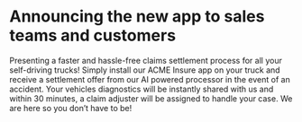 # Announcing the new app to sales teams and customers 

Presenting a faster and hassle-free claims settlement process for all your self-driving trucks! Simply install our ACME Insure app on your truck and receive a settlement offer from our AI powered processor in the event of an accident. Your vehicles diagnostics will be instantly shared with us and within 30 minutes, a claim adjuster will be assigned to handle your case. We are here so you don’t have to be!
